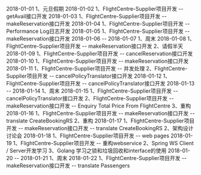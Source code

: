 2018-01-01
1、元旦假期
2018-01-02
1、FlightCentre-Supplier项目开发 -- getAvail接口开发
2018-01-03
1、FlightCentre-Supplier项目开发 -- makeReservation接口开发
2018-01-04
1、FlightCentre-Supplier项目开发 -- Performance Log日志开发
2018-01-05
1、FlightCentre-Supplier项目开发 -- makeReservation接口开发
2018-01-06 -- 2018-01-07
1、周末
2018-01-08
1、FlightCentre-Supplier项目开发 -- makeReservation接口开发
2、请假半天
2018-01-09
1、FlightCentre-Supplier项目开发 -- cancelReservation接口开发
2018-01-10
1、FlightCentre-Supplier项目开发 -- makeReservation接口开发
2018-01-11
1、FlightCentre-Supplier项目开发 -- 并发处理
2、FlightCentre-Supplier项目开发 -- cancelPolicyTranslator接口开发
2018-01-12
1、FlightCentre-Supplier项目开发 -- cancelPolicyTranslator接口开发
2018-01-13 -- 2018-01-14
1、周末
2018-01-15
1、FlightCentre-Supplier项目开发 -- cancelPolicyTranslator接口开发
2、FlightCentre-Supplier项目开发 -- makeReservation接口开发 -- Enquiry Total Price From FlightCentre
3、重构
2018-01-16
1、FlightCentre-Supplier项目开发 -- makeReservation接口开发 -- translate CreateBookingRS
2、重构
2018-01-17
1、FlightCentre-Supplier项目开发 -- makeReservation接口开发 -- translate CreateBookingRS
2、架构设计讨论会
2018-01-18
1、FlightCentre-Supplier项目开发 -- web pages
2018-01-19
1、FlightCentre-Supplier项目开发 -- 重构webservice
2、Spring WS Client / Server开发学习
3、Golang 学习之锁和垃圾回收和interface的使用
2018-01-20 -- 2018-01-21
1、周末
2018-01-22
1、FlightCentre-Supplier项目开发 -- makeReservation接口开发 -- translate Passengers